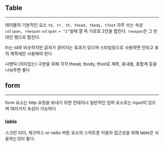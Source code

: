 ## Table 
---
테이블의 기본적인 요소
`td, tr, th, thead, tbody, tfoot`
자주 쓰는 속성
`colspan, rowspan`
`colspan = "2"`일때 열 즉 가로로 2칸을 합친다. `rowspan`은 그 반대인 행으로 합친다.

th는 td와 비슷하지만 글자가 굵어지는 효과가 있으며 스타일링으로 사용하면 안되고 표의 제목에만 사용해야 한다

시멘틱 (의미있는) 구분을 위해
각각 thead, tbody, tfoot로 제목, 표내용, 총합계 등을 나눠주면 좋다

## form
---
form 요소는 http 요청을 보내기 위한 컨테이너
일반적인 입력 요소로는 input이 있으며 여러가지 속성이 가능하다

### lable
스크린 리더, 체크박스 or radio 버튼 요소의 스마트폰 이용자 접근성을 위해 lable은 사용하는것이 좋다.

	